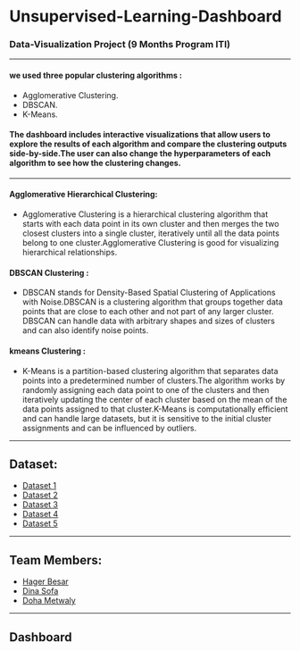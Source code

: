 # Unsupervised-Learning-Dashboard

### Data-Visualization Project (9 Months Program ITI)

---

#### we used three popular clustering algorithms :
- Agglomerative Clustering.
- DBSCAN.
- K-Means.

#### The dashboard includes interactive visualizations that allow users to explore the results of each algorithm and compare the clustering outputs side-by-side.The user can also change the hyperparameters of each algorithm to see how the clustering changes.


---
#### Agglomerative Hierarchical Clustering:
- Agglomerative Clustering is a hierarchical clustering algorithm that starts with each data point in its own cluster and then merges the two closest clusters into a single cluster, iteratively until all the data points belong to one cluster.Agglomerative Clustering is good for visualizing hierarchical relationships. 

 
#### DBSCAN Clustering :
- DBSCAN stands for Density-Based Spatial Clustering of Applications with Noise.DBSCAN is a clustering algorithm that groups together data points that are close to each other and not part of any larger cluster. DBSCAN can handle data with arbitrary shapes and sizes of clusters and can also identify noise points.
 
#### kmeans Clustering :
- K-Means is a partition-based clustering algorithm that separates data points into a predetermined number of clusters.The algorithm works by randomly assigning each data point to one of the clusters and then iteratively updating the center of each cluster based on the mean of the data points assigned to that cluster.K-Means is computationally efficient and can handle large datasets, but it is sensitive to the initial cluster assignments and can be influenced by outliers.
 
 
---
## Dataset: 
- [Dataset 1](https://raw.githubusercontent.com/cmparlettpelleriti/CPSC392ParlettPelleriti/master/Data/KMEM1.csv)
- [Dataset 2](https://raw.githubusercontent.com/cmparlettpelleriti/CPSC392ParlettPelleriti/master/Data/KMEM2.csv)
- [Dataset 3](https://raw.githubusercontent.com/cmparlettpelleriti/CPSC392ParlettPelleriti/master/Data/KMEM3.csv)
- [Dataset 4](https://raw.githubusercontent.com/cmparlettpelleriti/CPSC392ParlettPelleriti/master/Data/KMEM4.csv)
- [Dataset 5]()

---

## Team Members:
- [Hager Besar](https://www.linkedin.com/in/hagerbesar)
- [Dina Sofa]()
- [Doha Metwaly]()

---
## Dashboard

